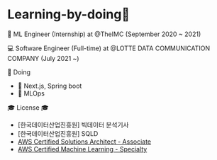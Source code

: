 # Learning-by-doing🌱

🤔 ML Engineer (Internship) at @TheIMC (September 2020 ~ 2021)

💻 Software Engineer (Full-time) at @LOTTE DATA COMMUNICATION COMPANY (July 2021 ~)


🌱 Doing
- 💙 Next.js, Spring boot
- 🚀 MLOps


🎓 License 🎓
- [한국데이터산업진흥원] 빅데이터 분석기사
- [한국데이터산업진흥원] SQLD
- [AWS Certified Solutions Architect - Associate](https://www.credly.com/badges/6b496926-e921-487b-b716-fe992cae0467/public_url)
- [AWS Certified Machine Learning - Specialty](https://www.credly.com/badges/09cf9e56-d393-4429-827f-61536474383b/public_url)


